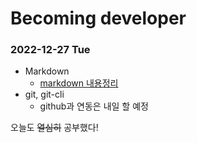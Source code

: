 # Becoming developer

### 2022-12-27 Tue
* Markdown
  - [markdown 내용정리](markdown.md)
* git, git-cli
  - github과 연동은 내일 할 예정

오늘도 ~~열심히~~ 공부했다!